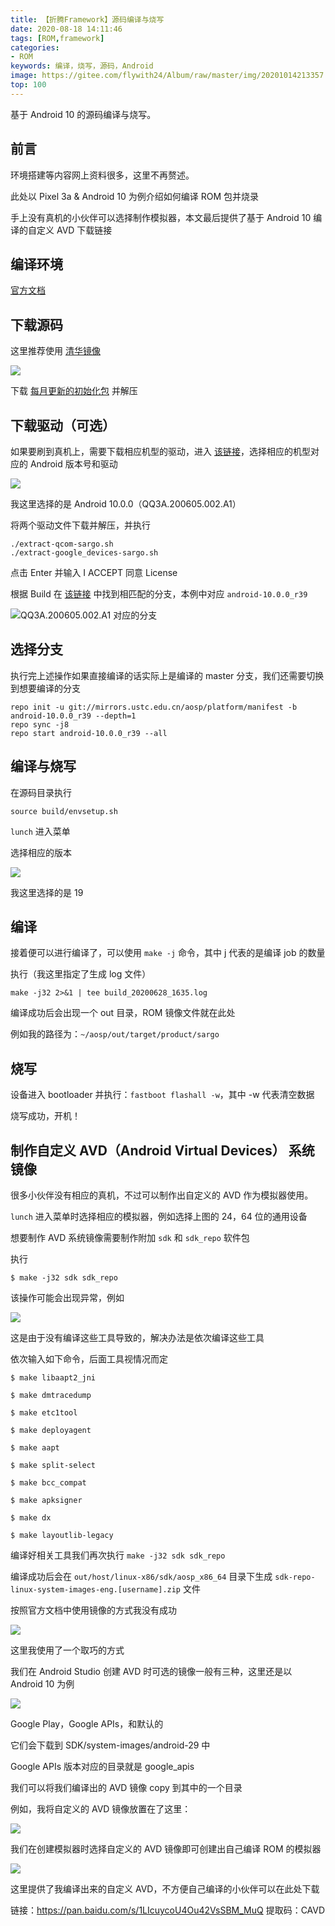 ```yaml
---
title: 【折腾Framework】源码编译与烧写
date: 2020-08-18 14:11:46
tags: [ROM,framework]
categories: 
- ROM
keywords: 编译，烧写，源码，Android
image: https://gitee.com/flywith24/Album/raw/master/img/20201014213357.png
top: 100
---
```


基于 Android 10 的源码编译与烧写。

<!-- more-->


## 前言

环境搭建等内容网上资料很多，这里不再赘述。

此处以 Pixel 3a & Android 10 为例介绍如何编译 ROM 包并烧录

手上没有真机的小伙伴可以选择制作模拟器，本文最后提供了基于 Android 10 编译的自定义 AVD 下载链接

## 编译环境

[官方文档](https://source.android.com/setup/build/initializing)

## 下载源码

这里推荐使用 [清华镜像](https://mirrors.tuna.tsinghua.edu.cn/help/AOSP/)

![](https://gitee.com/flywith24/Album/raw/master/img/20200628155443.png)

下载 [每月更新的初始化包](https://mirrors.tuna.tsinghua.edu.cn/aosp-monthly/aosp-latest.tar) 并解压

## 下载驱动（可选）

如果要刷到真机上，需要下载相应机型的驱动，进入 [该链接](https://developers.google.com/android/drivers)，选择相应的机型对应的 Android 版本号和驱动

![](https://gitee.com/flywith24/Album/raw/master/img/20200628160058.png)

我这里选择的是 Android 10.0.0（QQ3A.200605.002.A1）

将两个驱动文件下载并解压，并执行

```
./extract-qcom-sargo.sh
./extract-google_devices-sargo.sh
```

点击 Enter 并输入 I ACCEPT 同意 License



根据 Build 在 [该链接](https://source.android.com/setup/start/build-numbers) 中找到相匹配的分支，本例中对应 `android-10.0.0_r39`

![QQ3A.200605.002.A1 对应的分支](https://gitee.com/flywith24/Album/raw/master/img/20200628160259.png)



## 选择分支

执行完上述操作如果直接编译的话实际上是编译的 master 分支，我们还需要切换到想要编译的分支

``` 
repo init -u git://mirrors.ustc.edu.cn/aosp/platform/manifest -b android-10.0.0_r39 --depth=1
repo sync -j8
repo start android-10.0.0_r39 --all
```



## 编译与烧写

在源码目录执行

`source build/envsetup.sh`

`lunch` 进入菜单

选择相应的版本

![](https://gitee.com/flywith24/Album/raw/master/img/20200628162935.png)

我这里选择的是 19

## 编译

接着便可以进行编译了，可以使用 `make -j` 命令，其中 j 代表的是编译 job 的数量

执行（我这里指定了生成 log 文件）

`make -j32 2>&1 | tee build_20200628_1635.log`

编译成功后会出现一个 out 目录，ROM 镜像文件就在此处

例如我的路径为：`~/aosp/out/target/product/sargo`

## 烧写

设备进入 bootloader 并执行：`fastboot flashall -w`，其中 -w 代表清空数据

烧写成功，开机！



## 制作自定义 AVD（Android Virtual Devices） 系统镜像

很多小伙伴没有相应的真机，不过可以制作出自定义的 AVD 作为模拟器使用。

`lunch` 进入菜单时选择相应的模拟器，例如选择上图的 24，64 位的通用设备

想要制作 AVD 系统镜像需要制作附加 `sdk` 和 `sdk_repo` 软件包

执行

```shell
$ make -j32 sdk sdk_repo
```

该操作可能会出现异常，例如

![](https://gitee.com/flywith24/Album/raw/master/img/20200818135050.png)

这是由于没有编译这些工具导致的，解决办法是依次编译这些工具

依次输入如下命令，后面工具视情况而定

```shell
$ make libaapt2_jni

$ make dmtracedump

$ make etc1tool

$ make deployagent

$ make aapt

$ make split-select

$ make bcc_compat

$ make apksigner

$ make dx

$ make layoutlib-legacy
```

编译好相关工具我们再次执行 `make -j32 sdk sdk_repo`



编译成功后会在 `out/host/linux-x86/sdk/aosp_x86_64` 目录下生成 `sdk-repo-linux-system-images-eng.[username].zip` 文件

按照官方文档中使用镜像的方式我没有成功

![](https://gitee.com/flywith24/Album/raw/master/img/20200818135851.png)



这里我使用了一个取巧的方式

我们在 Android Studio 创建 AVD 时可选的镜像一般有三种，这里还是以 Android 10 为例

![](https://gitee.com/flywith24/Album/raw/master/img/20200818140305.png)

Google Play，Google APIs，和默认的

它们会下载到 SDK/system-images/android-29 中

Google APIs 版本对应的目录就是 google_apis

我们可以将我们编译出的 AVD 镜像 copy 到其中的一个目录

例如，我将自定义的 AVD 镜像放置在了这里：

![](https://gitee.com/flywith24/Album/raw/master/img/20200818140734.png)

我们在创建模拟器时选择自定义的 AVD 镜像即可创建出自己编译 ROM  的模拟器

![](https://gitee.com/flywith24/Album/raw/master/img/20200818141020.png)



这里提供了我编译出来的自定义 AVD，不方便自己编译的小伙伴可以在此处下载

链接：https://pan.baidu.com/s/1LIcuycoU4Ou42VsSBM_MuQ 
提取码：CAVD